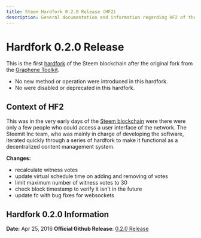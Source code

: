 ```yaml
---
title: Steem Hardfork 0.2.0 Release (HF2)
description: General documentation and information regarding HF2 of the Steem Blockchain.
---
```


# Hardfork 0.2.0 Release

This is the first [hardfork](/glossary/hardfork.md) of the Steem blockchain after the original fork from the [Graphene Toolkit](https://github.com/cryptonomex/graphene).

- No new method or operation were introduced in this hardfork.
- No were disabled or deprecated in this hardfork.

## Context of HF2

This was in the very early days of the [Steem blockchain](/glossary/steem-blockchain.md) were there were only a few people who could access a user interface of the network. The Steemit Inc team, who was mainly in charge of developing the software, iterated quickly through a series of hardfork to make it functional as a decentralized content management system. 

**Changes:**
- recalculate witness votes
- update virtual schedule time on adding and removing of votes
- limit maximum number of witness votes to 30
- check block timestamp to verify it isn't in the future
- update fc with bug fixes for websockets

## Hardfork 0.2.0 Information
**Date:** Apr 25, 2016
**Official Github Release**: [0.2.0 Release](https://github.com/steemit/steem/releases/tag/v0.2.0)